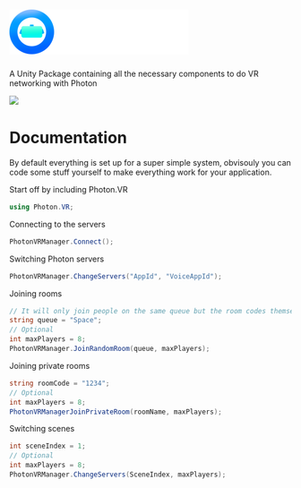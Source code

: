 # ![](Visuals/SmallerText.png)
A Unity Package containing all the necessary components to do VR networking with Photon

![](https://user-images.githubusercontent.com/29258204/178152451-dc96ea62-ead2-4ee1-a23f-71c14a3765e1.png)

# Documentation
By default everything is set up for a super simple system, obvisouly you can code some stuff yourself to make everything work for your application.

Start off by including Photon.VR
```cs
using Photon.VR;
```

Connecting to the servers
```cs
PhotonVRManager.Connect();
```

Switching Photon servers
```cs
PhotonVRManager.ChangeServers("AppId", "VoiceAppId");
```

Joining rooms
```cs
// It will only join people on the same queue but the room codes themselves are random
string queue = "Space";
// Optional
int maxPlayers = 8;
PhotonVRManager.JoinRandomRoom(queue, maxPlayers);
```

Joining private rooms
```cs
string roomCode = "1234";
// Optional
int maxPlayers = 8;
PhotonVRManagerJoinPrivateRoom(roomName, maxPlayers);
```

Switching scenes
```cs
int sceneIndex = 1;
// Optional
int maxPlayers = 8;
PhotonVRManager.ChangeServers(SceneIndex, maxPlayers);
```
